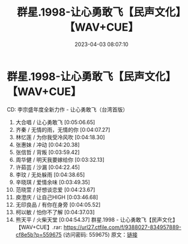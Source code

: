 ﻿---
title: 群星.1998-让心勇敢飞【民声文化】【WAV+CUE】
date: 2023-04-03 08:07:10
categories: WAV车载音乐、镜像
tags: 华语中文
---
# 群星.1998-让心勇敢飞【民声文化】【WAV+CUE】

CD: 李宗盛年度全新力作 - 让心勇敢飞（台湾首版）
01. 大合唱 / 让心勇敢飞 [0:05:06.65]
02. 齐秦 / 无情的雨，无情的你 [0:04:07.27]
03. 林忆莲 / 为你我受冷风吹 [0:04:18.30]
04. 张惠妹 / 冲动 [0:04:20.38]
05. 张信哲 / 背叛 [0:03:59.42]
06. 周华健 / 明天我要嫁给你 [0:03:32.13]
07. 许茹芸 / 沙漏 [0:04:22.45]
08. 李玟 / 无处躲雨 [0:04:38.65]
09. 辛晓琪 / 爱情余味 [0:03:49.35]
10. 范晓萱 / 好想谈恋爱 [0:04:23.67]
11. 庾澄庆 / 让自己HIGH [0:03:46.68]
12. 无印良品 / 有你在身旁 [0:04:05.52]
13. 柯以敏 / 怕你不了解 [0:04:37.03]
14. 熊天平 / 火柴天堂 [0:04:54.37]
群星.1998 - 让心勇敢飞【民声文化】【WAV+CUE】.rar: https://url27.ctfile.com/f/9388027-834957889-cf8e5b?p=559675
(访问密码: 559675)
原文：[链接](https://blog.sina.com.cn/s/blog_1647c7e760103119o.html)